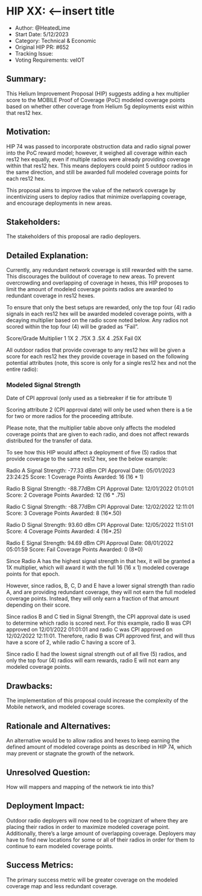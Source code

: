 # HIP XX: <--insert title

- Author: @HeatedLime
- Start Date: 5/12/2023
- Category: Technical & Economic
- Original HIP PR: #652
- Tracking Issue: 
- Voting Requirements: veIOT

## Summary:
This Helium Improvement Proposal (HIP) suggests adding a hex multiplier score to the MOBILE Proof of Coverage (PoC) modeled coverage points based on whether other coverage from Helium 5g deployments exist within that res12 hex. 

## Motivation:
HIP 74 was passed to incorporate obstruction data and radio signal power into the PoC reward model; however, it weighed all coverage within each res12 hex equally, even if multiple radios were already providing coverage within that res12 hex. This means deployers could point 5 outdoor radios in the same direction, and still be awarded full modeled coverage points for each res12 hex. 

This proposal aims to improve the value of the network coverage by incentivizing users to deploy radios that minimize overlapping coverage, and encourage deployments in new areas. 

## Stakeholders:
The stakeholders of this proposal are radio deployers. 
 
## Detailed Explanation:
Currently, any redundant network coverage is still rewarded with the same. This discourages the buildout of coverage to new areas. To prevent overcrowding and overlapping of coverage in hexes, this HIP proposes to limit the amount of modeled coverage points radios are awarded to redundant coverage in res12 hexes. 

To ensure that only the best setups are rewarded, only the top four (4) radio signals in each res12 hex will be awarded modeled coverage points, with a decaying multiplier based on the radio score noted below. Any radios not scored within the top four (4) will be graded as “Fail”. 


Score/Grade
Multiplier 
1
1X
2
.75X
3
.5X
4
.25X
Fail
0X


All outdoor radios that provide coverage to any res12 hex will be given a score for each res12 hex they provide coverage in based on the following potential attributes (note, this score is only for a single res12 hex and not the entire radio):

### Modeled Signal Strength 
Date of CPI approval (only used as a tiebreaker if tie for attribute 1)

Scoring attribute 2 (CPI approval date) will only be used when there is a tie for two or more radios for the proceeding attribute. 

Please note, that the multiplier table above only affects the modeled coverage points that are given to each radio, and does not affect rewards distributed for the transfer of data. 

To see how this HIP would affect a deployment of five (5) radios that provide coverage to the same res12 hex, see the below example:

Radio A
Signal Strength: -77.33 dBm
CPI Approval Date: 05/01/2023 23:24:25
Score: 1
Coverage Points Awarded: 16 (16 * 1)

Radio B 
Signal Strength: -88.77dBm
CPI Approval Date: 12/01/2022 01:01:01
Score: 2
Coverage Points Awarded: 12 (16 * .75)


Radio C 
Signal Strength: -88.77dBm
CPI Approval Date: 12/02/2022 12:11:01
Score: 3
Coverage Points Awarded: 8 (16*.50)

Radio D
Signal Strength: 93.60 dBm
CPI Approval Date: 12/05/2022 11:51:01
Score: 4
Coverage Points Awarded: 4 (16*.25) 

Radio E 
Signal Strength: 94.69 dBm
CPI Approval Date: 08/01/2022 05:01:59
Score: Fail
Coverage Points Awarded: 0 (8*0)

Since Radio A has the highest signal strength in that hex, it will be granted a 1X multiplier, which will award it with the full 16 (16 x 1) modeled coverage points for that epoch. 

However, since radios, B, C, D and E have a lower signal strength than radio A, and are providing redundant coverage, they will not earn the full modeled coverage points. Instead, they will only earn a fraction of that amount depending on their score. 

Since radios B and C tied in Signal Strength, the CPI approval date is used to determine which radio is scored next. For this example, radio B was CPI approved on 12/01/2022 01:01:01 and radio C was CPI approved on 12/02/2022 12:11:01. Therefore, radio B was CPI approved first, and will thus have a score of 2, while radio C having a score of 3. 

Since radio E had the lowest signal strength out of all five (5) radios, and only the top four (4) radios will earn rewards, radio E will not earn any modeled coverage points.

## Drawbacks:
The implementation of this proposal could increase the complexity of the Mobile network, and modeled coverage scores. 

## Rationale and Alternatives:
An alternative would be to allow radios and hexes to keep earning the defined amount of modeled coverage points as described in HIP 74, which may prevent or stagnate the growth of the network. 

## Unresolved Question:
How will mappers and mapping of the network tie into this?

## Deployment Impact:
Outdoor radio deployers will now need to be cognizant of where they are placing their radios in order to maximize modeled coverage point. Additionally, there’s a large amount of overlapping coverage. Deployers may have to find new locations for some or all of their radios in order for them to continue to earn modeled coverage points. 

## Success Metrics:
The primary success metric will be greater coverage on the modeled coverage map and less redundant coverage. 
